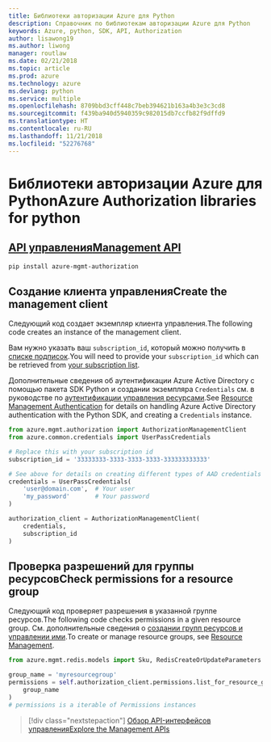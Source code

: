 ```yaml
---
title: Библиотеки авторизации Azure для Python
description: Справочник по библиотекам авторизации Azure для Python
keywords: Azure, python, SDK, API, Authorization
author: lisawong19
ms.author: liwong
manager: routlaw
ms.date: 02/21/2018
ms.topic: article
ms.prod: azure
ms.technology: azure
ms.devlang: python
ms.service: multiple
ms.openlocfilehash: 8709bbd3cff448c7beb394621b163a4b3e3c3cd8
ms.sourcegitcommit: f439ba940d5940359c982015db7ccfb82f9dffd9
ms.translationtype: HT
ms.contentlocale: ru-RU
ms.lasthandoff: 11/21/2018
ms.locfileid: "52276768"
---
```

# <a name="azure-authorization-libraries-for-python"></a><span data-ttu-id="10c7b-104">Библиотеки авторизации Azure для Python</span><span class="sxs-lookup"><span data-stu-id="10c7b-104">Azure Authorization libraries for python</span></span>

## <a name="management-apipythonapioverviewazureauthorizationmanagement"></a>[<span data-ttu-id="10c7b-105">API управления</span><span class="sxs-lookup"><span data-stu-id="10c7b-105">Management API</span></span>](/python/api/overview/azure/authorization/management)

```bash
pip install azure-mgmt-authorization
```

## <a name="create-the-management-client"></a><span data-ttu-id="10c7b-106">Создание клиента управления</span><span class="sxs-lookup"><span data-stu-id="10c7b-106">Create the management client</span></span>

<span data-ttu-id="10c7b-107">Следующий код создает экземпляр клиента управления.</span><span class="sxs-lookup"><span data-stu-id="10c7b-107">The following code creates an instance of the management client.</span></span>

<span data-ttu-id="10c7b-108">Вам нужно указать ваш ``subscription_id``, который можно получить в [списке подписок](https://manage.windowsazure.com/#Workspaces/AdminTasks/SubscriptionMapping).</span><span class="sxs-lookup"><span data-stu-id="10c7b-108">You will need to provide your ``subscription_id`` which can be retrieved from [your subscription list](https://manage.windowsazure.com/#Workspaces/AdminTasks/SubscriptionMapping).</span></span>

<span data-ttu-id="10c7b-109">Дополнительные сведения об аутентификации Azure Active Directory с помощью пакета SDK Python и создании экземпляра ``Credentials`` см. в руководстве по [аутентификации управления ресурсами](/python/azure/python-sdk-azure-authenticate).</span><span class="sxs-lookup"><span data-stu-id="10c7b-109">See [Resource Management Authentication](/python/azure/python-sdk-azure-authenticate) for details on handling Azure Active Directory authentication with the Python SDK, and creating a ``Credentials`` instance.</span></span>

```python
from azure.mgmt.authorization import AuthorizationManagementClient
from azure.common.credentials import UserPassCredentials

# Replace this with your subscription id
subscription_id = '33333333-3333-3333-3333-333333333333'

# See above for details on creating different types of AAD credentials
credentials = UserPassCredentials(
    'user@domain.com',  # Your user
    'my_password'       # Your password
)

authorization_client = AuthorizationManagementClient(
    credentials,
    subscription_id
)
``` 

## <a name="check-permissions-for-a-resource-group"></a><span data-ttu-id="10c7b-110">Проверка разрешений для группы ресурсов</span><span class="sxs-lookup"><span data-stu-id="10c7b-110">Check permissions for a resource group</span></span>

<span data-ttu-id="10c7b-111">Следующий код проверяет разрешения в указанной группе ресурсов.</span><span class="sxs-lookup"><span data-stu-id="10c7b-111">The following code checks permissions in a given resource group.</span></span>
<span data-ttu-id="10c7b-112">См. дополнительные сведения о [создании групп ресурсов и управлении ими](/python/api/overview/azure/azure.mgmt.resource).</span><span class="sxs-lookup"><span data-stu-id="10c7b-112">To create or manage resource groups, see [Resource Management](/python/api/overview/azure/azure.mgmt.resource).</span></span>

```python
from azure.mgmt.redis.models import Sku, RedisCreateOrUpdateParameters

group_name = 'myresourcegroup'
permissions = self.authorization_client.permissions.list_for_resource_group(
    group_name
)
# permissions is a iterable of Permissions instances
```

> [!div class="nextstepaction"]
> [<span data-ttu-id="10c7b-113">Обзор API-интерфейсов управления</span><span class="sxs-lookup"><span data-stu-id="10c7b-113">Explore the Management APIs</span></span>](/python/api/overview/azure/authorization/management)


